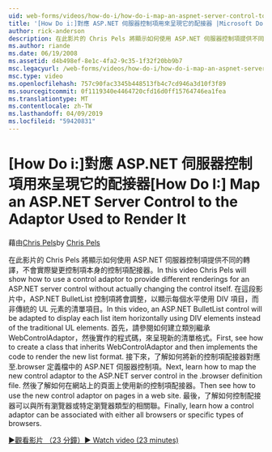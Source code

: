 ```yaml
---
uid: web-forms/videos/how-do-i/how-do-i-map-an-aspnet-server-control-to-the-adaptor-used-to-render-it
title: '[How Do i:]對應 ASP.NET 伺服器控制項用來呈現它的配接器 |Microsoft Docs'
author: rick-anderson
description: 在此影片的 Chris Pels 將顯示如何使用 ASP.NET 伺服器控制項提供不同的轉譯，不會實際變更 c 的控制項配接器...
ms.author: riande
ms.date: 06/19/2008
ms.assetid: d4b498ef-8e1c-4fa2-9c35-1f32f20bb9b7
msc.legacyurl: /web-forms/videos/how-do-i/how-do-i-map-an-aspnet-server-control-to-the-adaptor-used-to-render-it
msc.type: video
ms.openlocfilehash: 757c90fac3345b448513fb4c7cd946a3d10f3f89
ms.sourcegitcommit: 0f1119340e4464720cfd16d0ff15764746ea1fea
ms.translationtype: MT
ms.contentlocale: zh-TW
ms.lasthandoff: 04/09/2019
ms.locfileid: "59420831"
---
```

# <a name="how-do-i-map-an-aspnet-server-control-to-the-adaptor-used-to-render-it"></a><span data-ttu-id="02a42-103">[How Do i:]對應 ASP.NET 伺服器控制項用來呈現它的配接器</span><span class="sxs-lookup"><span data-stu-id="02a42-103">[How Do I:] Map an ASP.NET Server Control to the Adaptor Used to Render It</span></span>

<span data-ttu-id="02a42-104">藉由[Chris Pels](https://twitter.com/chrispels)</span><span class="sxs-lookup"><span data-stu-id="02a42-104">by [Chris Pels](https://twitter.com/chrispels)</span></span>

<span data-ttu-id="02a42-105">在此影片的 Chris Pels 將顯示如何使用 ASP.NET 伺服器控制項提供不同的轉譯，不會實際變更控制項本身的控制項配接器。</span><span class="sxs-lookup"><span data-stu-id="02a42-105">In this video Chris Pels will show how to use a control adaptor to provide different renderings for an ASP.NET server control without actually changing the control itself.</span></span> <span data-ttu-id="02a42-106">在這段影片中，ASP.NET BulletList 控制項將會調整，以顯示每個水平使用 DIV 項目，而非傳統的 UL 元素的清單項目。</span><span class="sxs-lookup"><span data-stu-id="02a42-106">In this video, an ASP.NET BulletList control will be adapted to display each list item horizontally using DIV elements instead of the traditional UL elements.</span></span> <span data-ttu-id="02a42-107">首先，請參閱如何建立類別繼承 WebControlAdaptor，然後實作的程式碼，來呈現新的清單格式。</span><span class="sxs-lookup"><span data-stu-id="02a42-107">First, see how to create a class that inherits WebControlAdaptor and then implements the code to render the new list format.</span></span> <span data-ttu-id="02a42-108">接下來，了解如何將新的控制項配接器對應至.browser 定義檔中的 ASP.NET 伺服器控制項。</span><span class="sxs-lookup"><span data-stu-id="02a42-108">Next, learn how to map the new control adaptor to the ASP.NET server control in the .browser definition file.</span></span> <span data-ttu-id="02a42-109">然後了解如何在網站上的頁面上使用新的控制項配接器。</span><span class="sxs-lookup"><span data-stu-id="02a42-109">Then see how to use the new control adaptor on pages in a web site.</span></span> <span data-ttu-id="02a42-110">最後，了解如何控制配接器可以與所有瀏覽器或特定瀏覽器類型的相關聯。</span><span class="sxs-lookup"><span data-stu-id="02a42-110">Finally, learn how a control adaptor can be associated with either all browsers or specific types of browsers.</span></span>

[<span data-ttu-id="02a42-111">&#9654;觀看影片 （23 分鐘）</span><span class="sxs-lookup"><span data-stu-id="02a42-111">&#9654; Watch video (23 minutes)</span></span>](https://channel9.msdn.com/Blogs/ASP-NET-Site-Videos/how-do-i-map-an-aspnet-server-control-to-the-adaptor-used-to-render-it)
